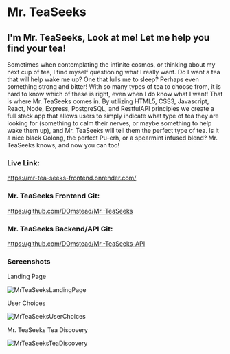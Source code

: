 # Mr. TeaSeeks

## I'm Mr. TeaSeeks, Look at me! Let me help you find your tea!

 Sometimes when contemplating the infinite cosmos, or thinking about my next cup of tea, I find myself questioning what I really want. Do I want a tea that will help wake me up? One that lulls me to sleep? Perhaps even something strong and bitter! With so many types of tea to choose from, it is hard to know which of these is right, even when I do know what I want! That is where Mr. TeaSeeks comes in. By utilizing HTML5, CSS3, Javascript, React, Node, Express, PostgreSQL, and RestfulAPI principles we create a full stack app that allows users to simply indicate what type of tea they are looking for (something to calm their nerves, or maybe something to help wake them up), and Mr. TeaSeeks will tell them the perfect type of tea. Is it a nice black Oolong, the perfect Pu-erh, or a spearmint infused blend? Mr. TeaSeeks knows, and now you can too! 

### Live Link:
https://mr-tea-seeks-frontend.onrender.com/

### Mr. TeaSeeks Frontend Git:
https://github.com/DOmstead/Mr.-TeaSeeks

### Mr. TeaSeeks Backend/API Git:
https://github.com/DOmstead/Mr.-TeaSeeks-API


 ### Screenshots

Landing Page

 ![MrTeaSeeksLandingPage](https://user-images.githubusercontent.com/49734565/85107289-97fe0400-b1c2-11ea-8e7a-7ede5be08c80.png)


User Choices

![MrTeaSeeksUserChoices](https://user-images.githubusercontent.com/49734565/85107360-b49a3c00-b1c2-11ea-845f-1973046ad2cd.png)


Mr. TeaSeeks Tea Discovery

![MrTeaSeeksTeaDiscovery](https://user-images.githubusercontent.com/49734565/85107437-d09ddd80-b1c2-11ea-879c-ea607a6babfa.png)
